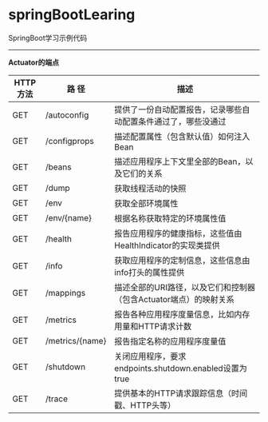 # springBootLearing
SpringBoot学习示例代码


---

**Actuator的端点**

HTTP方法 | 路 径 | 描述
---|---|---
GET | /autoconfig | 提供了一份自动配置报告，记录哪些自动配置条件通过了，哪些没通过
GET | /configprops | 描述配置属性（包含默认值）如何注入Bean
GET | /beans | 描述应用程序上下文里全部的Bean，以及它们的关系
GET | /dump | 获取线程活动的快照
GET | /env  |  获取全部环境属性
GET | /env/{name} | 根据名称获取特定的环境属性值
GET | /health | 报告应用程序的健康指标，这些值由HealthIndicator的实现类提供
GET | /info | 获取应用程序的定制信息，这些信息由info打头的属性提供
GET | /mappings | 描述全部的URI路径，以及它们和控制器（包含Actuator端点）的映射关系
GET | /metrics | 报告各种应用程序度量信息，比如内存用量和HTTP请求计数
GET | /metrics/{name} | 报告指定名称的应用程序度量值
GET | /shutdown | 关闭应用程序，要求endpoints.shutdown.enabled设置为true
GET | /trace | 提供基本的HTTP请求跟踪信息（时间戳、HTTP头等）

